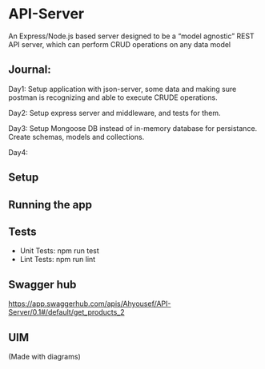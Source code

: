# API-Server

An Express/Node.js based server designed to be a “model agnostic” REST API server, which can perform CRUD operations on any data model

## Journal:

Day1: Setup application with json-server, some data and making sure postman is recognizing and able to execute CRUDE operations.

Day2: Setup express server and middleware, and tests for them.

Day3: Setup Mongoose DB instead of in-memory database for persistance. Create schemas, models and collections.

Day4: 



## Setup

## Running the app

## Tests
- Unit Tests: npm run test
- Lint Tests: npm run lint

## Swagger hub

https://app.swaggerhub.com/apis/Ahyousef/API-Server/0.1#/default/get_products_2

## UIM
(Made with diagrams)
<!-- ![UIM](./UIM/UIM.jpg) -->